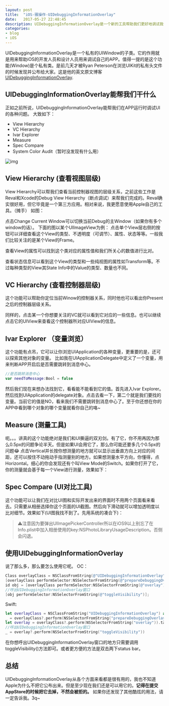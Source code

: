 ```yaml
---
layout: post
title:  "iOS-骚操作-UIDebuggingInformationOverlay"
date:   2017-05-27 22:48:45
description: UIDebuggingInformationOverlay是一个新的工具帮助我们更好地调试我们的APP.
categories:
- blog
- iOS
---
```



UIDebuggingInformationOverlay是一个私有的UIWindow的子类。它的作用就是用来帮助iOS的开发人员和设计人员用来调试自己的APP。值得一提的是这个功能(Window)是个私有类。是前几天才被Ryan Peterson在浏览UIKit的私有头文件的时候发现并公布给大家。这是他的英文原文博客[UIDebuggingInformationOverlay](http://ryanipete.com/blog/ios/swift/objective-c/uidebugginginformationoverlay/).

## UIDebuggingInformationOverlay能帮我们干什么
正如之前所说，UIDebuggingInformationOverlay能帮我们在APP运行时调试UI的各种问题。
大致如下：
* View Hierarchy 
* VC Hierarchy
* Ivar Explorer
* Measure
* Spec Compare
* System Color Audit（暂时没发现有什么用）

![img](http://pic40.nipic.com/20140412/11857649_170524977000_2.jpg)

## View Hierarchy (查看视图层级)
View Hierarchy可以帮我们查看当前控制器视图的层级关系，之前这些工作是Reval和Xcode的Debug View Hierarchy（断点调试）来帮我们完成的。Reval确实很好用，但它毕竟是一个第三方应用。相对来说，我更愿意使用Apple自己的工具。（摊手）
如图：

点击Change Current Window可以切换当前Debug的主Window（如果你有多个window的话）。
下面的图以某个UIImageView为例：
点击单个View层右侧的按钮可以详细查看这个View的类型、不透明度（可调节）、属性、状态等等。一般我们比较关注的是某个View的Frame。

查看View的属性可以找到这个类对应的属性值和我们所关心的数值进行比对。

查看状态信息可以看到这个View的类型和一些纯视图的属性如Transform等。不过每种类型的View其State Info中的Value的类型、数量也不同。

## VC Hierarchy (查看控制器层级)
这个功能可以帮助你定位当前Winow的控制器关系，同时他也可以看出你Present之后的控制器层级关系。

同样的，点击某一个你想要关注的VC就可以看到它对应的一些信息。也可以继续点击它的UIView来查看这个控制器所对应UIView的信息。

## Ivar Explorer （变量浏览）
这个功能有点吊，它可以让你浏览UIApplication的各种变量，更重要的是，还可以探索其他对象的变量。 
比如我在UIApplicationDelegate中定义了一个变量，用来判断APP开启后是否需要跳转到消息中心。
``` swift
//是否跳转消息中心
var needToMessage:Bool = false
```
然后我们现在来想办法找到它，看看能不能看到它的值。首先进入Ivar Explorer。
然后找到UIApplication的delegate对象。点击去看一下，第二个就是我们要找的变量。当前它的值是NO，看来我们不需要跳转到消息中心了。至于你还想在你的APP中看到哪个对象的哪个变量就看你自己的咯~

## Measure (测量工具)
呃。。。讲真的这个功能绝对是我们和UI撕逼的双刃剑。有了它，你不用再因为那么0.5px的问题争论半天。但是如果UI会用它了，那么你可能还要多几个0.5px的问题😂
点击Vertical并长按你想测量的地方就可以显示出垂直方向上对应的间距，还可以按住不动拖动手指测量别的地方。如果想测量水平方向，你懂得，点Horizontal。细心的你会发现还有个叫View Mode的Switch。如果你打开了它，你的测量就会基于每一个View进行测量，效果如下：

## Spec Compare (UI对比工具)
这个功能可以让我们在对比UI图和实际开发出来的界面时不用两个页面看来看去。只需要从相册选择你这个页面的UI截图。然后向下滑动就可以增加透明度以比对细节。效果如下(UI图我找不到了。先用系统的凑合下)：


>⚠️注意因为要弹出UIImagePickerController所以在iOS9以上别忘了在Info.plist中加入相册使用的key:NSPhotoLibraryUsageDescription。否侧会闪退。

## 使用UIDebuggingInformationOverlay
说了那么多，那么要怎么使用它呢。
OC：
```objectivec
Class overlayClass = NSClassFromString(@"UIDebuggingInformationOverlay");
[overlayClass performSelector:NSSelectorFromString(@"prepareDebuggingOverlay")];
id obj = [overlayClass performSelector:NSSelectorFromString(@"overlay")];
//呼出UIDebuggingInformationOverlay窗口
[obj performSelector:NSSelectorFromString(@"toggleVisibility")];
```
Swift:
``` swift
let overlayClass = NSClassFromString("UIDebuggingInformationOverlay") as? UIWindow.Type
_ = overlayClass?.perform(NSSelectorFromString("prepareDebuggingOverlay"))
let overlay = overlayClass?.perform(NSSelectorFromString("overlay")).takeUnretainedValue() as? UIWindow
//呼出UIDebuggingInformationOverlay窗口      
_ = overlay?.perform(NSSelectorFromString("toggleVisibility"))
```
在你想呼出UIDebuggingInformationOverlay窗口的地方只需要调用toggleVisibility()方法即可。或者更方便的方法是双击两下status bar。

## 总结
UIDebuggingInformationOverlay从各个方面来看都是很有用的，我也不知道Apple为什么不把它公布出来。但是至少现在我们还是可以用它的。**记得在提交AppStore的时候把它去掉，不然会被拒的。**
如果你还发现了其他酷炫的用法，请一定告诉我。3q~
